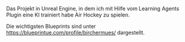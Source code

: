 Das Projekt in Unreal Engine, in dem ich mit Hilfe vom Learning Agents Plugin eine KI trainiert habe Air Hockey zu spielen.

Die wichtigsten Blueprints sind unter https://blueprintue.com/profile/birchermues/ dargestellt.
